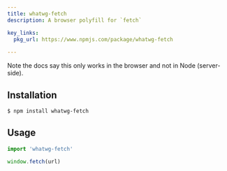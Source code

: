 ```yaml
---
title: whatwg-fetch
description: A browser polyfill for `fetch`

key_links:
  pkg_url: https://www.npmjs.com/package/whatwg-fetch
  
---
```


Note the docs say this only works in the browser and not in Node (server-side).

## Installation

```sh
$ npm install whatwg-fetch
```

## Usage
```javascript
import 'whatwg-fetch'

window.fetch(url)
```

